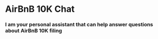 # AirBnB 10K Chat

### I am your personal assistant that can help answer questions about AirBnB 10K filing
